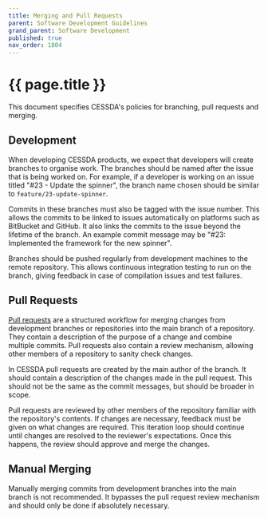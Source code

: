 ```yaml
---
title: Merging and Pull Requests
parent: Software Development Guidelines
grand_parent: Software Development
published: true
nav_order: 1804
---
```

# {{ page.title }}

This document specifies CESSDA's policies for branching, pull requests and merging.

## Development

When developing CESSDA products, we expect that developers will create branches to organise work.
The branches should be named after the issue that is being worked on.
For example, if a developer is working on an issue titled "#23 - Update the spinner",
the branch name chosen should be similar to `feature/23-update-spinner`.

Commits in these branches must also be tagged with the issue number.
This allows the commits to be linked to issues automatically on platforms such as BitBucket and GitHub.
It also links the commits to the issue beyond the lifetime of the branch.
An example commit message may be "#23: Implemented the framework for the new spinner".

Branches should be pushed regularly from development machines to the remote repository.
This allows continuous integration testing to run on the branch, giving feedback in case of compilation issues and test failures.

## Pull Requests

[Pull requests](https://docs.github.com/en/pull-requests/collaborating-with-pull-requests/proposing-changes-to-your-work-with-pull-requests/about-pull-requests)
are a structured workflow for merging changes from development branches or repositories into the main branch of a repository.
They contain a description of the purpose of a change and combine multiple commits.
Pull requests also contain a review mechanism, allowing other members of a repository to sanity check changes.

In CESSDA pull requests are created by the main author of the branch.
It should contain a description of the changes made in the pull request.
This should not be the same as the commit messages, but should be broader in scope.

Pull requests are reviewed by other members of the repository familiar with the repository's contents.
If changes are necessary, feedback must be given on what changes are required.
This iteration loop should continue until changes are resolved to the reviewer's expectations.
Once this happens, the review should approve and merge the changes.

## Manual Merging

Manually merging commits from development branches into the main branch is not recommended.
It bypasses the pull request review mechanism and should only be done if absolutely necessary.
